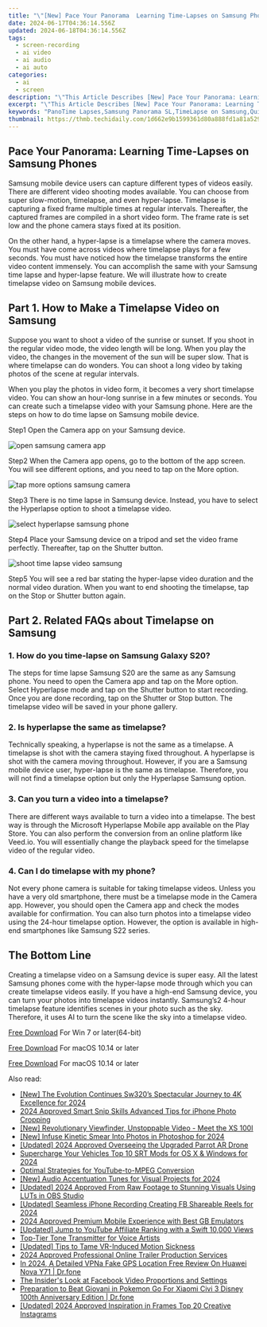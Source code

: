 ```yaml
---
title: "\"[New] Pace Your Panorama  Learning Time-Lapses on Samsung Phones for 2024\""
date: 2024-06-17T04:36:14.556Z
updated: 2024-06-18T04:36:14.556Z
tags: 
  - screen-recording
  - ai video
  - ai audio
  - ai auto
categories: 
  - ai
  - screen
description: "\"This Article Describes [New] Pace Your Panorama: Learning Time-Lapses on Samsung Phones for 2024\""
excerpt: "\"This Article Describes [New] Pace Your Panorama: Learning Time-Lapses on Samsung Phones for 2024\""
keywords: "PanoTime Lapses,Samsung Panorama SL,TimeLapse on Samsung,QuickPanoTimeLapses,Samsung SL Technique,Panorama TimeLapse Tips,CreateSL Lapses"
thumbnail: https://thmb.techidaily.com/1d662e9b1599361d80a888fd1a81a529179f95c0fe44fe20c4f91438bc57f9cb.jpg
---
```


## Pace Your Panorama: Learning Time-Lapses on Samsung Phones

Samsung mobile device users can capture different types of videos easily. There are different video shooting modes available. You can choose from super slow-motion, timelapse, and even hyper-lapse. Timelapse is capturing a fixed frame multiple times at regular intervals. Thereafter, the captured frames are compiled in a short video form. The frame rate is set low and the phone camera stays fixed at its position.

On the other hand, a hyper-lapse is a timelapse where the camera moves. You must have come across videos where timelapse plays for a few seconds. You must have noticed how the timelapse transforms the entire video content immensely. You can accomplish the same with your Samsung time lapse and hyper-lapse feature. We will illustrate how to create timelapse video on Samsung mobile devices.

## Part 1\. How to Make a Timelapse Video on Samsung

Suppose you want to shoot a video of the sunrise or sunset. If you shoot in the regular video mode, the video length will be long. When you play the video, the changes in the movement of the sun will be super slow. That is where timelapse can do wonders. You can shoot a long video by taking photos of the scene at regular intervals.

When you play the photos in video form, it becomes a very short timelapse video. You can show an hour-long sunrise in a few minutes or seconds. You can create such a timelapse video with your Samsung phone. Here are the steps on how to do time lapse on Samsung mobile device.

Step1 Open the Camera app on your Samsung device.

![open samsung camera app](https://images.wondershare.com/filmora/article-images/2022/11/open-samsung-camera-app.jpg)

Step2 When the Camera app opens, go to the bottom of the app screen. You will see different options, and you need to tap on the More option.

![tap more options samsung camera](https://images.wondershare.com/filmora/article-images/2022/11/tap-more-options-samsung-camera.jpg)

Step3 There is no time lapse in Samsung device. Instead, you have to select the Hyperlapse option to shoot a timelapse video.

![select hyperlapse samsung phone](https://images.wondershare.com/filmora/article-images/2022/11/select-hyperlapse-samsung-phone.jpg)

Step4 Place your Samsung device on a tripod and set the video frame perfectly. Thereafter, tap on the Shutter button.

![shoot time lapse video samsung](https://images.wondershare.com/filmora/article-images/2022/11/shoot-time-lapse-video-samsung.jpg)

Step5 You will see a red bar stating the hyper-lapse video duration and the normal video duration. When you want to end shooting the timelapse, tap on the Stop or Shutter button again.

## Part 2\. Related FAQs about Timelapse on Samsung

### 1\. How do you time-lapse on Samsung Galaxy S20?

The steps for time lapse Samsung S20 are the same as any Samsung phone. You need to open the Camera app and tap on the More option. Select Hyperlapse mode and tap on the Shutter button to start recording. Once you are done recording, tap on the Shutter or Stop button. The timelapse video will be saved in your phone gallery.

### 2\. Is hyperlapse the same as timelapse?

Technically speaking, a hyperlapse is not the same as a timelapse. A timelapse is shot with the camera staying fixed throughout. A hyperlapse is shot with the camera moving throughout. However, if you are a Samsung mobile device user, hyper-lapse is the same as timelapse. Therefore, you will not find a timelapse option but only the Hyperlapse Samsung option.

### 3\. Can you turn a video into a timelapse?

There are different ways available to turn a video into a timelapse. The best way is through the Microsoft Hyperlapse Mobile app available on the Play Store. You can also perform the conversion from an online platform like Veed.io. You will essentially change the playback speed for the timelapse video of the regular video.

### 4\. Can I do timelapse with my phone?

Not every phone camera is suitable for taking timelapse videos. Unless you have a very old smartphone, there must be a timelapse mode in the Camera app. However, you should open the Camera app and check the modes available for confirmation. You can also turn photos into a timelapse video using the 24-hour timelapse option. However, the option is available in high-end smartphones like Samsung S22 series.

## The Bottom Line

Creating a timelapse video on a Samsung device is super easy. All the latest Samsung phones come with the hyper-lapse mode through which you can create timelapse videos easily. If you have a high-end Samsung device, you can turn your photos into timelapse videos instantly. Samsung’s2 4-hour timelapse feature identifies scenes in your photo such as the sky. Therefore, it uses AI to turn the scene like the sky into a timelapse video.

[Free Download](https://tools.techidaily.com/wondershare/filmora/download/) For Win 7 or later(64-bit)

[Free Download](https://tools.techidaily.com/wondershare/filmora/download/) For macOS 10.14 or later

[Free Download](https://tools.techidaily.com/wondershare/filmora/download/) For macOS 10.14 or later

<ins class="adsbygoogle"
     style="display:block"
     data-ad-format="autorelaxed"
     data-ad-client="ca-pub-7571918770474297"
     data-ad-slot="1223367746"></ins>

<ins class="adsbygoogle"
     style="display:block"
     data-ad-format="autorelaxed"
     data-ad-client="ca-pub-7571918770474297"
     data-ad-slot="1223367746"></ins>



<ins class="adsbygoogle"
     style="display:block"
     data-ad-client="ca-pub-7571918770474297"
     data-ad-slot="8358498916"
     data-ad-format="auto"
     data-full-width-responsive="true"></ins>


<span class="atpl-alsoreadstyle">Also read:</span>
<div><ul>
<li><a href="https://fox-direct.techidaily.com/new-the-evolution-continues-sw320s-spectacular-journey-to-4k-excellence-for-2024/"><u>[New] The Evolution Continues  Sw320’s Spectacular Journey to 4K Excellence for 2024</u></a></li>
<li><a href="https://fox-direct.techidaily.com/2024-approved-smart-snip-skills-advanced-tips-for-iphone-photo-cropping/"><u>2024 Approved  Smart Snip Skills  Advanced Tips for iPhone Photo Cropping</u></a></li>
<li><a href="https://fox-direct.techidaily.com/new-revolutionary-viewfinder-unstoppable-video-meet-the-xs-100i/"><u>[New] Revolutionary Viewfinder, Unstoppable Video - Meet the XS 100I</u></a></li>
<li><a href="https://fox-direct.techidaily.com/new-infuse-kinetic-smear-into-photos-in-photoshop-for-2024/"><u>[New] Infuse Kinetic Smear Into Photos in Photoshop for 2024</u></a></li>
<li><a href="https://fox-direct.techidaily.com/updated-2024-approved-overseeing-the-upgraded-parrot-ar-drone/"><u>[Updated] 2024 Approved  Overseeing the Upgraded Parrot AR Drone</u></a></li>
<li><a href="https://fox-direct.techidaily.com/supercharge-your-vehicles-top-10-srt-mods-for-os-x-and-windows-for-2024/"><u>Supercharge Your Vehicles  Top 10 SRT Mods for OS X & Windows for 2024</u></a></li>
<li><a href="https://fox-direct.techidaily.com/optimal-strategies-for-youtube-to-mpeg-conversion/"><u>Optimal Strategies for YouTube-to-MPEG Conversion</u></a></li>
<li><a href="https://fox-direct.techidaily.com/new-audio-accentuation-tunes-for-visual-projects-for-2024/"><u>[New] Audio Accentuation  Tunes for Visual Projects for 2024</u></a></li>
<li><a href="https://fox-direct.techidaily.com/updated-2024-approved-from-raw-footage-to-stunning-visuals-using-luts-in-obs-studio/"><u>[Updated] 2024 Approved  From Raw Footage to Stunning Visuals  Using LUTs in OBS Studio</u></a></li>
<li><a href="https://facebook-video-content.techidaily.com/updated-seamless-iphone-recording-creating-fb-shareable-reels-for-2024/"><u>[Updated] Seamless iPhone Recording  Creating FB Shareable Reels for 2024</u></a></li>
<li><a href="https://screen-capture.techidaily.com/2024-approved-premium-mobile-experience-with-best-gb-emulators/"><u>2024 Approved  Premium Mobile Experience with Best GB Emulators</u></a></li>
<li><a href="https://facebook-record-videos.techidaily.com/updated-jump-to-youtube-affiliate-ranking-with-a-swift-10000-views/"><u>[Updated] Jump to YouTube Affiliate Ranking with a Swift 10,000 Views</u></a></li>
<li><a href="https://extra-lessons.techidaily.com/top-tier-tone-transmitter-for-voice-artists/"><u>Top-Tier Tone Transmitter for Voice Artists</u></a></li>
<li><a href="https://some-approaches.techidaily.com/updated-tips-to-tame-vr-induced-motion-sickness/"><u>[Updated] Tips to Tame VR-Induced Motion Sickness</u></a></li>
<li><a href="https://ai-video-tools.techidaily.com/2024-approved-professional-online-trailer-production-services/"><u>2024 Approved Professional Online Trailer Production Services</u></a></li>
<li><a href="https://fake-location.techidaily.com/in-2024-a-detailed-vpna-fake-gps-location-free-review-on-huawei-nova-y71-drfone-by-drfone-virtual-android/"><u>In 2024, A Detailed VPNa Fake GPS Location Free Review On Huawei Nova Y71 | Dr.fone</u></a></li>
<li><a href="https://facebook-video-content.techidaily.com/the-insiders-look-at-facebook-video-proportions-and-settings/"><u>The Insider's Look at Facebook Video Proportions and Settings</u></a></li>
<li><a href="https://change-location.techidaily.com/preparation-to-beat-giovani-in-pokemon-go-for-xiaomi-civi-3-disney-100th-anniversary-edition-drfone-by-drfone-virtual-android/"><u>Preparation to Beat Giovani in Pokemon Go For Xiaomi Civi 3 Disney 100th Anniversary Edition | Dr.fone</u></a></li>
<li><a href="https://instagram-clips.techidaily.com/updated-2024-approved-inspiration-in-frames-top-20-creative-instagrams/"><u>[Updated] 2024 Approved  Inspiration in Frames  Top 20 Creative Instagrams</u></a></li>
</ul></div>
